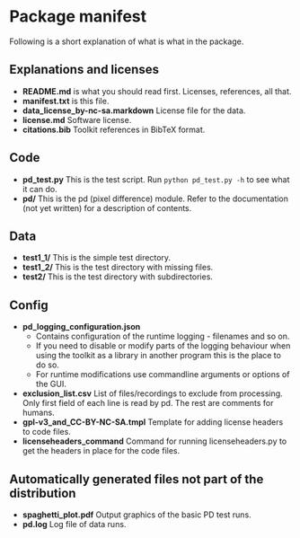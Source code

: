 
# Package manifest

Following is a short explanation of what is what in the package.


## Explanations and licenses

* **README.md** is what you should read first. Licenses, references, all
  that.
* **manifest.txt** is this file.
* **data_license_by-nc-sa.markdown** License file for the data.
* **license.md** Software license.
* **citations.bib** Toolkit references in BibTeX format. 


## Code

* **pd_test.py** This is the test script. Run `python pd_test.py -h` to
  see what it can do.
* **pd/** This is the pd (pixel difference) module. Refer to the
  documentation (not yet written) for a description of contents.


## Data

* **test1_1/** This is the simple test directory.
* **test1_2/** This is the test directory with missing files.
* **test2/**   This is the test directory with subdirectories.


## Config

* **pd_logging_configuration.json**
	* Contains configuration of the runtime logging - filenames and so
      on.
	* If you need to disable or modify parts of the logging behaviour
      when using the toolkit as a library in another program this is
      the place to do so.
	* For runtime modifications use commandline arguments or options
      of the GUI.
* **exclusion_list.csv** List of files/recordings to exclude from
  processing. Only first field of each line is read by pd. The rest
  are comments for humans.
* **gpl-v3_and_CC-BY-NC-SA.tmpl** Template for adding license headers to
  code files.
* **licenseheaders_command** Command for running licenseheaders.py to
  get the headers in place for the code files.


## Automatically generated files not part of the distribution

* **spaghetti_plot.pdf** Output graphics of the basic PD test runs.
* **pd.log** Log file of data runs.

